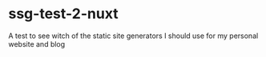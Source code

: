 # ssg-test-2-nuxt
A test to see witch of the static site generators I should use for my personal website and blog
